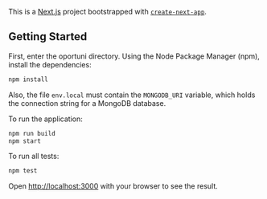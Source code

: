 This is a [Next.js](https://nextjs.org/) project bootstrapped with [`create-next-app`](https://github.com/vercel/next.js/tree/canary/packages/create-next-app).

## Getting Started

First, enter the oportuni directory. Using the Node Package Manager (npm), install the dependencies:

```bash
npm install
```

Also, the file `env.local` must contain the `MONGODB_URI` variable, which holds the connection string for a MongoDB database.

To run the application:

```bash
npm run build
npm start
```

To run all tests:
```bash
npm test
```

Open [http://localhost:3000](http://localhost:3000) with your browser to see the result.


